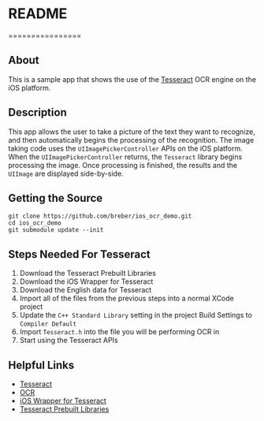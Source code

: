 # README #
================

## About ##

This is a sample app that shows the use of the [Tesseract](https://code.google.com/p/tesseract-ocr/) OCR engine on the iOS platform.

## Description ##

This app allows the user to take a picture of the text they want to recognize, and then automatically begins the processing of the recognition. The image taking code uses the `UIImagePickerController` APIs on the iOS platform. When the `UIImagePickerController` returns, the `Tesseract` library begins processing the image. Once processing is finished, the results and the `UIImage` are displayed side-by-side.

## Getting the Source ##

	git clone https://github.com/breber/ios_ocr_demo.git
	cd ios_ocr_demo
	git submodule update --init

## Steps Needed For Tesseract ##

1. Download the Tesseract Prebuilt Libraries
2. Download the iOS Wrapper for Tesseract
3. Download the English data for Tesseract
4. Import all of the files from the previous steps into a normal XCode project
5. Update the `C++ Standard Library` setting in the project Build Settings to `Compiler Default`
6. Import `Tesseract.h` into the file you will be performing OCR in
7. Start using the Tesseract APIs

## Helpful Links ##

* [Tesseract](https://code.google.com/p/tesseract-ocr/)
* [OCR](https://en.wikipedia.org/wiki/Optical_character_recognition)
* [iOS Wrapper for Tesseract](https://github.com/ldiqual/tesseract-ios)
* [Tesseract Prebuilt Libraries](https://github.com/ldiqual/tesseract-ios-lib)